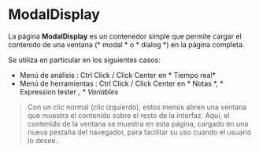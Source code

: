 # ModalDisplay

La página **ModalDisplay** es un contenedor simple que permite cargar el contenido de una ventana (* modal * o * dialog *) en la página completa.

Se utiliza en particular en los siguientes casos:
- Menú de análisis : Ctrl Click / Click Center en * Tiempo real*
- Menú de herramientas : Ctrl Click / Click Center en * Notas *, * Expression tester *, * Variables*

> Con un clic normal (clic izquierdo), estos menús abren una ventana que muestra el contenido sobre el resto de la interfaz. Aquí, el contenido de la ventana se muestra en esta página, cargado en una nueva pestaña del navegador, para facilitar su uso cuando el usuario lo desee..
